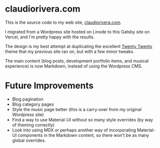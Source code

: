 # claudiorivera.com

This is the source code to my web site, [claudiorivera.com](https://claudiorivera.com).

I migrated from a Wordpress site hosted on Linode to this Gatsby site on Vercel, and I'm pretty happy with the results.

The design is my best attempt at duplicating the excellent [Twenty Twenty](https://wordpress.org/themes/twentytwenty/) theme that my previous site ran on, but with a few minor tweaks.

The main content (blog posts, development portfolio items, and musical experience) is now Markdown, instead of using the Wordpress CMS.

# Future Improvements

- Blog pagination
- Blog category pages
- Style the music page better (this is a carry-over from my original Wordpress site)
- Find a way to use Material-UI without so many style overrides (by way of theming correctly)
- Look into using MDX or perhaps another way of incorporating Material-UI components in the Markdown content, so there won't be as many global overrides.
